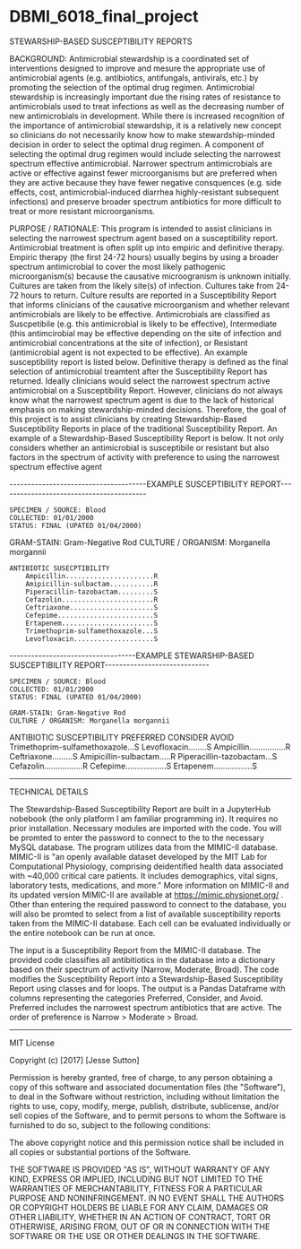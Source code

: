 # DBMI_6018_final_project
STEWARSHIP-BASED SUSCEPTIBILITY REPORTS 


BACKGROUND:
Antimicrobial stewardship is a coordinated set of interventions designed to improve and mesure the appropriate use of antimicrobial agents (e.g. antibiotics, antifungals, antivirals, etc.) by promoting the selection of the optimal drug regimen. Antimicrobial stewardship is increasingly important due the rising rates of resistance to antimicrobials used to treat infections as well as the decreasing number of new antimicrobials in development. While there is increased recognition of the importance of antimicrobial stewardship, it is a relatively new concept so clinicians do not necessarily know how to make stewardship-minded decision in order to select the optimal drug regimen. A component of selecting the optimal drug regimen would include selecting the narrowest spectrum effective antimicrobial. Narrower spectrum antimicrobials are active or effective against fewer microorganisms but are preferred when they are active because they have fewer negative consquences (e.g. side effects, cost, antimicrobial-induced diarrhea highly-resistant subsequent infections) and preserve broader spectrum antibiotics for more difficult to treat or more resistant microorganisms. 

PURPOSE / RATIONALE: 
This program is intended to assist clinicians in selecting the narrowest spectrum agent based on a susceptibility report. Antimicrobial treatment is often split up into empiric and definitive therapy. Empiric therapy (the first 24-72 hours) usually begins by using a broader spectrum antimicrobial to cover the most likely pathogenic microorganism(s) because the causative microogranism is unknown initially. Cultures are taken from the likely site(s) of infection. Cultures take from 24-72 hours to return. Culture results are reported in a Susceptibility Report that informs clinicians of the causative microorganism and whether relevant antimicrobials are likely to be effective. Antimicrobials are classified as Suscpetibile (e.g. this antimicrobial is likely to be effective), Intermediate (this antimcirobial may be effective depending on the site of infection and antimicrobial concentrations at the site of infection), or Resistant (antimicrobial agent is not expected to be effective). An example susceptibility report is listed below. Definitive therapy is defined as the final selection of antimicrobial treamtent after the Susceptibility Report has returned. Ideally clinicians would select the narrowest spectrum active antimicrobial on a Susceptibility Report. However, clinicians do not always know what the narrowest spectrum agent is due to the lack of historical emphasis on making stewardship-minded decisions. Therefore, the goal of this project is to assist clinicians by creating Stewardship-Based Susceptibility Reports in place of the traditional Susceptibility Report. An example of a Stewardship-Based Susceptibility Report is below. It not only considers whether an antimicrobial is susceptibile or resistant but also factors in the spectrum of activity with preference to using the narrowest spectrum effective agent   



--------------------------------------EXAMPLE SUSCEPTIBILITY REPORT-----------------------------------------

	SPECIMEN / SOURCE: Blood 
	COLLECTED: 01/01/2000
	STATUS: FINAL (UPATED 01/04/2000) 
	
  GRAM-STAIN: Gram-Negative Rod 
	CULTURE / ORGANISM: Morganella morgannii 
        
    
	ANTIBIOTIC SUSECPTIBILITY               
		Ampicillin......................R 
		Amipicillin-sulbactam...........R
		Piperacillin-tazobactam.........S  
		Cefazolin.......................R
		Ceftriaxone.....................S
		Cefepime........................S
		Ertapenem.......................S 
		Trimethoprim-sulfamethoxazole...S 
		Levofloxacin....................S

-----------------------------------EXAMPLE STEWARSHIP-BASED SUSCEPTIBILITY REPORT-----------------------------
    
	SPECIMEN / SOURCE: Blood 
	COLLECTED: 01/01/2000
	STATUS: FINAL (UPATED 01/04/2000)
        
	GRAM-STAIN: Gram-Negative Rod 
	CULTURE / ORGANISM: Morganella morgannii    
  
  
  ANTIBIOTIC SUSCEPTIBILITY
		PREFERRED                                CONSIDER                       AVOID             
		Trimethoprim-sulfamethoxazole...S        Levofloxacin........S          Ampicillin................R
                                             Ceftriaxone.........S          Amipicillin-sulbactam.....R
 		                                                                        Piperacillin-tazobactam...S
                                          											            Cefazolin.................R                                                                                                             Cefepime..................S
                                                                            Ertapenem.................S
       
--------------------------------------------------------------------------------------------------------------
TECHNICAL DETAILS

The Stewardship-Based Susceptibility Report are built in a JupyterHub nobebook (the only platform I am familiar programming in). It requires no prior installation. Necessary modules are imported with the code. You will be promted to enter the password to connect to the to the necessary MySQL database. The program utilizes data from the MIMIC-II database. MIMIC-II is "an openly available dataset developed by the MIT Lab for Computational Physiology, comprising deidentified health data associated with ~40,000 critical care patients. It includes demographics, vital signs, laboratory tests, medications, and more." More information on MIMIC-II and its updated version MIMIC-II are available at https://mimic.physionet.org/ . Other than entering the required password to connect to the database, you will also be promted to select from a list of available susceptibility reports taken from the MIMIC-II database. Each cell can be evaluated individually or the entire notebook can be run at once. 

The input is a Susceptibility Report from the MIMIC-II database. The provided code classifies all antibitiotics in the database into a dictionary based on their spectrum of activity (Narrow, Moderate, Broad). The code modifies the Susceptibility Report into a Stewardship-Based Susceptibility Report using classes and for loops. The output is a Pandas Dataframe with columns representing the categories Preferred, Consider, and Avoid. Preferred includes the narrowest spectrum antibiotics that are active. The order of preference is Narrow > Moderate > Broad. 

--------------------------------------------------------------------------------------------------------------

MIT License

Copyright (c) [2017] [Jesse Sutton]

Permission is hereby granted, free of charge, to any person obtaining a copy
of this software and associated documentation files (the "Software"), to deal
in the Software without restriction, including without limitation the rights
to use, copy, modify, merge, publish, distribute, sublicense, and/or sell
copies of the Software, and to permit persons to whom the Software is
furnished to do so, subject to the following conditions:

The above copyright notice and this permission notice shall be included in all
copies or substantial portions of the Software.

THE SOFTWARE IS PROVIDED "AS IS", WITHOUT WARRANTY OF ANY KIND, EXPRESS OR
IMPLIED, INCLUDING BUT NOT LIMITED TO THE WARRANTIES OF MERCHANTABILITY,
FITNESS FOR A PARTICULAR PURPOSE AND NONINFRINGEMENT. IN NO EVENT SHALL THE
AUTHORS OR COPYRIGHT HOLDERS BE LIABLE FOR ANY CLAIM, DAMAGES OR OTHER
LIABILITY, WHETHER IN AN ACTION OF CONTRACT, TORT OR OTHERWISE, ARISING FROM,
OUT OF OR IN CONNECTION WITH THE SOFTWARE OR THE USE OR OTHER DEALINGS IN THE
SOFTWARE.
